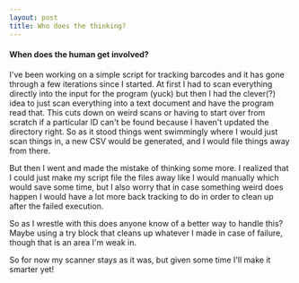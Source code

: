 ```yaml
---
layout: post
title: Who does the thinking?
---
```


#### When does the human get involved?

I've been working on a simple script for tracking barcodes and it has gone through a few iterations since I started. At first I had to scan everything directly into the input for the program (yuck) but then I had the clever(?) idea to just scan everything into a text document and have the program read that. This cuts down on weird scans or having to start over from scratch if a particular ID can't be found because I haven't updated the directory right. So as it stood things went swimmingly where I would just scan things in, a new CSV would be generated, and I would file things away from there.


But then I went and made the mistake of thinking some more. I realized that I could just make my script file the files away like I would manually which would save some time, but I also worry that in case something weird does happen I would have a lot more back tracking to do in order to clean up after the failed execution.


So as I wrestle with this does anyone know of a better way to handle this? Maybe using a try block that cleans up whatever I made in case of failure, though that is an area I'm weak in. 


So for now my scanner stays as it was, but given some time I'll make it smarter yet!
